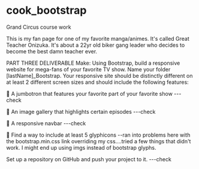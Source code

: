 # cook_bootstrap
Grand Circus course work

This is my fan page for one of my favorite manga/animes. It's called Great Teacher Onizuka. It's about a 22yr old biker gang leader who decides to become the best damn teacher ever. 

PART THREE DELIVERABLE
Make: Using Bootstrap, build a responsive website for mega-fans of your favorite TV show. Name your folder [lastName]_Bootstrap. Your responsive site should be distinctly different on at least 2 different screen sizes and should include the following features:

 A jumbotron that features your favorite part of your favorite show ---check

 An image gallery that highlights certain episodes ---check

 A responsive navbar ---check 

 Find a way to include at least 5 glyphicons --ran into problems here with the bootstrap.min.css link overriding my css....tried a few things that didn't work.  I might end up using imgs instead of bootstrap glyphs.  

Set up a repository on GitHub and push your project to it. ---check


